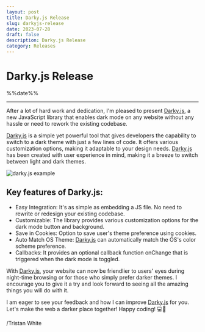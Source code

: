 ```yaml
---
layout: post
title: Darky.js Release
slug: darkyjs-release
date: 2023-07-28
draft: false
description: Darky.js Release
category: Releases
---
```



<style>
img {
    max-width: 100%;
}
</style>

# Darky.js Release

<p class='timestamp'><time datetime='%%date%%'>%%date%%</time></p><hr>

After a lot of hard work and dedication, I'm pleased to present [Darky.js](https://darky.app), a new JavaScript library that enables dark mode on any website without any hassle or need to rework the existing codebase.

[Darky.js](https://darky.app) is a simple yet powerful tool that gives developers the capability to switch to a dark theme with just a few lines of code. It offers various customization options, making it adaptable to your design needs. [Darky.js](https://darky.app) has been created with user experience in mind, making it a breeze to switch between light and dark themes.

![darky.js example](https://triss.dev/examples/darky-js-example.gif)

## Key features of Darky.js:

* Easy Integration: It's as simple as embedding a JS file. No need to rewrite or redesign your existing codebase.
* Customizable: The library provides various customization options for the dark mode button and background.
* Save in Cookies: Option to save user's theme preference using cookies.
* Auto Match OS Theme: [Darky.js](https://darky.app) can automatically match the OS's color scheme preference.
* Callbacks: It provides an optional callback function onChange that is triggered when the dark mode is toggled.

With [Darky.js](https://darky.app), your website can now be friendlier to users' eyes during night-time browsing or for those who simply prefer darker themes. I encourage you to give it a try and look forward to seeing all the amazing things you will do with it.

I am eager to see your feedback and how I can improve [Darky.js](https://darky.app) for you. Let's make the web a darker place together! Happy coding! 💻🌙

/Tristan White
